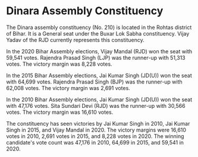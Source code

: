 # Dinara Assembly Constituency

The Dinara assembly constituency (No. 210) is located in the Rohtas district of Bihar. It is a General seat under the Buxar Lok Sabha constituency. Vijay Yadav of the RJD currently represents this constituency.

In the 2020 Bihar Assembly elections, Vijay Mandal (RJD) won the seat with 59,541 votes. Rajendra Prasad Singh (LJP) was the runner-up with 51,313 votes. The victory margin was 8,228 votes.

In the 2015 Bihar Assembly elections, Jai Kumar Singh (JD(U)) won the seat with 64,699 votes. Rajendra Prasad Singh (BJP) was the runner-up with 62,008 votes. The victory margin was 2,691 votes.

In the 2010 Bihar Assembly elections, Jai Kumar Singh (JD(U)) won the seat with 47,176 votes. Sita Sundari Devi (RJD) was the runner-up with 30,566 votes. The victory margin was 16,610 votes.

The constituency has seen victories by Jai Kumar Singh in 2010, Jai Kumar Singh in 2015, and Vijay Mandal in 2020. The victory margins were 16,610 votes in 2010, 2,691 votes in 2015, and 8,228 votes in 2020. The winning candidate's vote count was 47,176 in 2010, 64,699 in 2015, and 59,541 in 2020.
